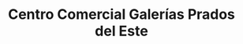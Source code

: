 ---
title: "Centro Comercial Galerías Prados del Este"
url: /caracas/centro-comercial-galerias-prados-del-este/
shop: centro comercial
---